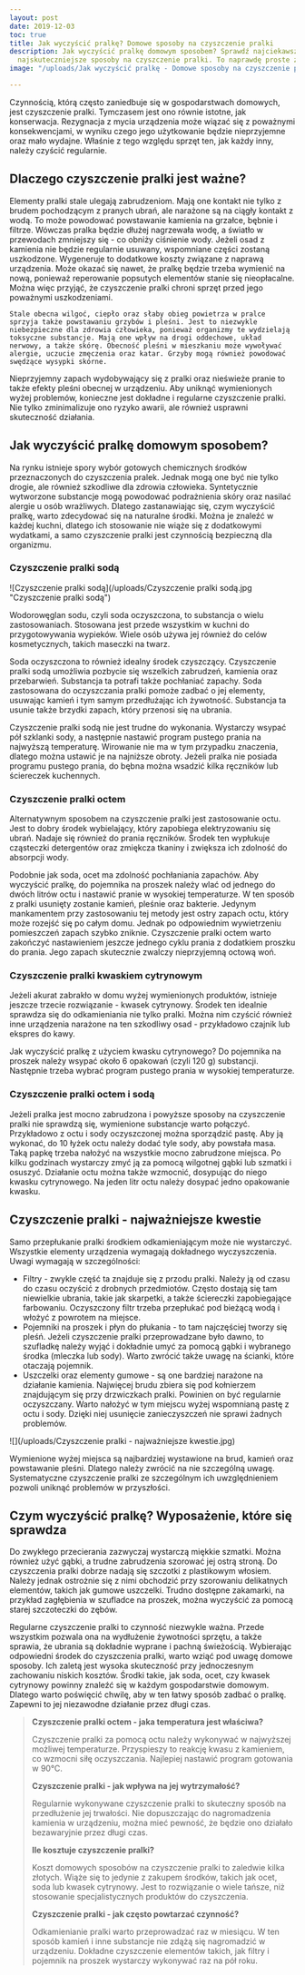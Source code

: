 ```yaml
---
layout: post
date: 2019-12-03
toc: true
title: Jak wyczyścić pralkę? Domowe sposoby na czyszczenie pralki
description: Jak wyczyścić pralkę domowym sposobem? Sprawdź najciekawsze i jednocześnie
  najskuteczniejsze sposoby na czyszczenie pralki. To naprawdę proste zadanie.
image: "/uploads/Jak wyczyścić pralkę - Domowe sposoby na czyszczenie pralki.jpg"

---
```

Czynnością, którą często zaniedbuje się w gospodarstwach domowych, jest czyszczenie pralki. Tymczasem jest ono równie istotne, jak konserwacja. Rezygnacja z mycia urządzenia może wiązać się z poważnymi konsekwencjami, w wyniku czego jego użytkowanie będzie nieprzyjemne oraz mało wydajne. Właśnie z tego względu sprzęt ten, jak każdy inny, należy czyścić regularnie.

## Dlaczego czyszczenie pralki jest ważne?

Elementy pralki stale ulegają zabrudzeniom. Mają one kontakt nie tylko z brudem pochodzącym z pranych ubrań, ale narażone są na ciągły kontakt z wodą. To może powodować powstawanie kamienia na grzałce, bębnie i filtrze. Wówczas pralka będzie dłużej nagrzewała wodę, a światło w przewodach zmniejszy się - co obniży ciśnienie wody. Jeżeli osad z kamienia nie będzie regularnie usuwany, wspomniane części zostaną uszkodzone. Wygeneruje to dodatkowe koszty związane z naprawą urządzenia. Może okazać się nawet, że pralkę będzie trzeba wymienić na nową, ponieważ reperowanie popsutych elementów stanie się nieopłacalne. Można więc przyjąć, że czyszczenie pralki chroni sprzęt przed jego poważnymi uszkodzeniami.

    Stale obecna wilgoć, ciepło oraz słaby obieg powietrza w pralce sprzyja także powstawaniu grzybów i pleśni. Jest to niezwykle niebezpieczne dla zdrowia człowieka, ponieważ organizmy te wydzielają toksyczne substancje. Mają one wpływ na drogi oddechowe, układ nerwowy, a także skórę. Obecność pleśni w mieszkaniu może wywoływać alergie, uczucie zmęczenia oraz katar. Grzyby mogą również powodować swędzące wysypki skórne.

Nieprzyjemny zapach wydobywający się z pralki oraz nieświeże pranie to także efekty pleśni obecnej w urządzeniu. Aby uniknąć wymienionych wyżej problemów, konieczne jest dokładne i regularne czyszczenie pralki. Nie tylko zminimalizuje ono ryzyko awarii, ale również usprawni skuteczność działania.

## Jak wyczyścić pralkę domowym sposobem?

Na rynku istnieje spory wybór gotowych chemicznych środków przeznaczonych do czyszczenia pralek. Jednak mogą one być nie tylko drogie, ale również szkodliwe dla zdrowia człowieka. Syntetycznie wytworzone substancje mogą powodować podrażnienia skóry oraz nasilać alergie u osób wrażliwych. Dlatego zastanawiając się, czym wyczyścić pralkę, warto zdecydować się na naturalne środki. Można je znaleźć w każdej kuchni, dlatego ich stosowanie nie wiąże się z dodatkowymi wydatkami, a samo czyszczenie pralki jest czynnością bezpieczną dla organizmu.

### Czyszczenie pralki sodą

![Czyszczenie pralki sodą](/uploads/Czyszczenie pralki sodą.jpg "Czyszczenie pralki sodą")

Wodorowęglan sodu, czyli soda oczyszczona, to substancja o wielu zastosowaniach. Stosowana jest przede wszystkim w kuchni do przygotowywania wypieków. Wiele osób używa jej również do celów kosmetycznych, takich maseczki na twarz.

Soda oczyszczona to również idealny środek czyszczący. Czyszczenie pralki sodą umożliwia pozbycie się wszelkich zabrudzeń, kamienia oraz przebarwień. Substancja ta potrafi także pochłaniać zapachy. Soda zastosowana do oczyszczania pralki pomoże zadbać o jej elementy, usuwając kamień i tym samym przedłużając ich żywotność. Substancja ta usunie także brzydki zapach, który przenosi się na ubrania.

Czyszczenie pralki sodą nie jest trudne do wykonania. Wystarczy wsypać pół szklanki sody, a następnie nastawić program pustego prania na najwyższą temperaturę. Wirowanie nie ma w tym przypadku znaczenia, dlatego można ustawić je na najniższe obroty. Jeżeli pralka nie posiada programu pustego prania, do bębna można wsadzić kilka ręczników lub ściereczek kuchennych.

### Czyszczenie pralki octem

Alternatywnym sposobem na czyszczenie pralki jest zastosowanie octu. Jest to dobry środek wybielający, który zapobiega elektryzowaniu się ubrań. Nadaje się również do prania ręczników. Środek ten wypłukuje cząsteczki detergentów oraz zmiękcza tkaniny i zwiększa ich zdolność do absorpcji wody.

Podobnie jak soda, ocet ma zdolność pochłaniania zapachów. Aby wyczyścić pralkę, do pojemnika na proszek należy wlać od jednego do dwóch litrów octu i nastawić pranie w wysokiej temperaturze. W ten sposób z pralki usunięty zostanie kamień, pleśnie oraz bakterie. Jedynym mankamentem przy zastosowaniu tej metody jest ostry zapach octu, który może rozejść się po całym domu. Jednak po odpowiednim wywietrzeniu pomieszczeń zapach szybko zniknie. Czyszczenie pralki octem warto zakończyć nastawieniem jeszcze jednego cyklu prania z dodatkiem proszku do prania. Jego zapach skutecznie zwalczy nieprzyjemną octową woń.

### Czyszczenie pralki kwaskiem cytrynowym

Jeżeli akurat zabrakło w domu wyżej wymienionych produktów, istnieje jeszcze trzecie rozwiązanie - kwasek cytrynowy. Środek ten idealnie sprawdza się do odkamieniania nie tylko pralki. Można nim czyścić również inne urządzenia narażone na ten szkodliwy osad - przykładowo czajnik lub ekspres do kawy.

Jak wyczyścić pralkę z użyciem kwasku cytrynowego? Do pojemnika na proszek należy wsypać około 6 opakowań (czyli 120 g) substancji. Następnie trzeba wybrać program pustego prania w wysokiej temperaturze.

### Czyszczenie pralki octem i sodą

Jeżeli pralka jest mocno zabrudzona i powyższe sposoby na czyszczenie pralki nie sprawdzą się, wymienione substancje warto połączyć. Przykładowo z octu i sody oczyszczonej można sporządzić pastę. Aby ją wykonać, do 10 łyżek octu należy dodać tyle sody, aby powstała masa. Taką papkę trzeba nałożyć na wszystkie mocno zabrudzone miejsca. Po kilku godzinach wystarczy zmyć ją za pomocą wilgotnej gąbki lub szmatki i osuszyć. Działanie octu można także wzmocnić, dosypując do niego kwasku cytrynowego. Na jeden litr octu należy dosypać jedno opakowanie kwasku.

## Czyszczenie pralki - najważniejsze kwestie

Samo przepłukanie pralki środkiem odkamieniającym może nie wystarczyć. Wszystkie elementy urządzenia wymagają dokładnego wyczyszczenia. Uwagi wymagają w szczególności:

* Filtry - zwykle część ta znajduje się z przodu pralki. Należy ją od czasu do czasu oczyścić z drobnych przedmiotów. Często dostają się tam niewielkie ubrania, takie jak skarpetki, a także ściereczki zapobiegające farbowaniu. Oczyszczony filtr trzeba przepłukać pod bieżącą wodą i włożyć z powrotem na miejsce.
* Pojemniki na proszek i płyn do płukania - to tam najczęściej tworzy się pleśń. Jeżeli czyszczenie pralki przeprowadzane było dawno, to szufladkę należy wyjąć i dokładnie umyć za pomocą gąbki i wybranego środka (mleczka lub sody). Warto zwrócić także uwagę na ścianki, które otaczają pojemnik.
* Uszczelki oraz elementy gumowe - są one bardziej narażone na działanie kamienia. Najwięcej brudu zbiera się pod kołnierzem znajdującym się przy drzwiczkach pralki. Powinien on być regularnie oczyszczany. Warto nałożyć w tym miejscu wyżej wspomnianą pastę z octu i sody. Dzięki niej usunięcie zanieczyszczeń nie sprawi żadnych problemów.

![](/uploads/Czyszczenie pralki - najważniejsze kwestie.jpg)

Wymienione wyżej miejsca są najbardziej wystawione na brud, kamień oraz powstawanie pleśni. Dlatego należy zwrócić na nie szczególną uwagę. Systematyczne czyszczenie pralki ze szczególnym ich uwzględnieniem pozwoli uniknąć problemów w przyszłości.

## Czym wyczyścić pralkę? Wyposażenie, które się sprawdza

Do zwykłego przecierania zazwyczaj wystarczą miękkie szmatki. Można również użyć gąbki, a trudne zabrudzenia szorować jej ostrą stroną. Do czyszczenia pralki dobrze nadają się szczotki z plastikowym włosiem. Należy jednak ostrożnie się z nimi obchodzić przy szorowaniu delikatnych elementów, takich jak gumowe uszczelki. Trudno dostępne zakamarki, na przykład zagłębienia w szufladce na proszek, można wyczyścić za pomocą starej szczoteczki do zębów.

Regularne czyszczenie pralki to czynność niezwykle ważna. Przede wszystkim pozwala ona na wydłużenie żywotności sprzętu, a także sprawia, że ubrania są dokładnie wyprane i pachną świeżością. Wybierając odpowiedni środek do czyszczenia pralki, warto wziąć pod uwagę domowe sposoby. Ich zaletą jest wysoka skuteczność przy jednoczesnym zachowaniu niskich kosztów. Środki takie, jak soda, ocet, czy kwasek cytrynowy powinny znaleźć się w każdym gospodarstwie domowym. Dlatego warto poświęcić chwilę, aby w ten łatwy sposób zadbać o pralkę. Zapewni to jej niezawodne działanie przez długi czas.

> **Czyszczenie pralki octem - jaka temperatura jest właściwa?**
>
> Czyszczenie pralki za pomocą octu należy wykonywać w najwyższej możliwej temperaturze. Przyspieszy to reakcję kwasu z kamieniem, co wzmocni siłę oczyszczania. Najlepiej nastawić program gotowania w 90°C.
>
> **Czyszczenie pralki - jak wpływa na jej wytrzymałość?**
>
> Regularnie wykonywane czyszczenie pralki to skuteczny sposób na przedłużenie jej trwałości. Nie dopuszczając do nagromadzenia kamienia w urządzeniu, można mieć pewność, że będzie ono działało bezawaryjnie przez długi czas.
>
> **Ile kosztuje czyszczenie pralki?**
>
> Koszt domowych sposobów na czyszczenie pralki to zaledwie kilka złotych. Wiąże się to jedynie z zakupem środków, takich jak ocet, soda lub kwasek cytrynowy. Jest to rozwiązanie o wiele tańsze, niż stosowanie specjalistycznych produktów do czyszczenia.
>
> **Czyszczenie pralki - jak często powtarzać czynność?**
>
> Odkamienianie pralki warto przeprowadzać raz w miesiącu. W ten sposób kamień i inne substancje nie zdążą się nagromadzić w urządzeniu. Dokładne czyszczenie elementów takich, jak filtry i pojemnik na proszek wystarczy wykonywać raz na pół roku.